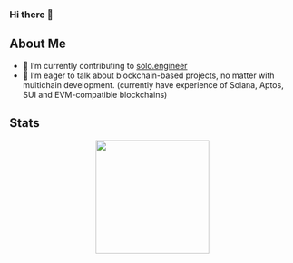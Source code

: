 ### Hi there 👋

<h2> About Me </h2>
  
- 🌱 I’m currently contributing to [solo.engineer](https://solo.engineer)
- 👯 I’m eager to talk about blockchain-based projects, no matter with multichain development. (currently have experience of Solana, Aptos, SUI and EVM-compatible blockchains)
<h2 > Stats </h2>
<p align = 'center'>
  <img align="center" height="200px" src="https://streak-stats.demolab.com/?user=systemis&theme=chartreuse&hide_border=true" />
</p>
